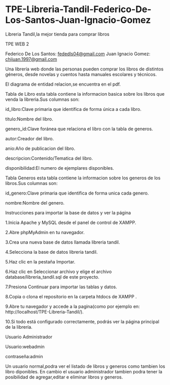 # TPE-Libreria-Tandil-Federico-De-Los-Santos-Juan-Ignacio-Gomez
Libreria Tandil,la mejor tienda para comprar libros

TPE WEB 2

Federico De Los Santos: fededls04@gmail.com
Juan Ignacio Gomez: chijuan.1997@gmail.com

Una librería web donde las personas pueden comprar los libros de distintos géneros, desde novelas y cuentos hasta manuales escolares y técnicos.

El diagrama de entidad relacion,se encuentra en el pdf. 

Tabla de Libro esta tabla contiene la informacion basica sobre los libros que venda la libreria.Sus columnas son:

id_libro:Clave primaria que identifica de forma única a cada libro.

titulo:Nombre del libro.

genero_id:Clave foránea que relaciona el libro con la tabla de generos.

autor:Creador del libro.

anio:Año de publicacion del libro.

descripcion:Contenido/Tematica del libro.

disponibilidad:El numero de ejemplares disponibles.

Tabla Generos esta tabla contiene la informacion sobre los generos de los libros.Sus columnas son:

id_genero:Clave primaria que identifica de forma unica cada genero.

nombre:Nombre del genero.


Instrucciones para importar la base de datos y ver la página

1.Inicia Apache y MySQL desde el panel de control de XAMPP.

2.Abre phpMyAdmin en tu navegador.

3.Crea una nueva base de datos llamada libreria tandil.

4.Selecciona la base de datos libreria tandil.

5.Haz clic en la pestaña Importar.

6.Haz clic en Seleccionar archivo y elige el archivo database/libreria_tandil.sql de este proyecto.

7.Presiona Continuar para importar las tablas y datos.

8.Copia o clona el repositorio en la carpeta htdocs de XAMPP .

9.Abre tu navegador y accede a la pagina(como por ejemplo en: http://localhost/TPE-Libreria-Tandil/).

10.Si todo está configurado correctamente, podrás ver la página principal de la librería.

Usuario Administrador

Usuario:webadmin

contraseña:admin

Un usuario normal,podra ver el listado de libros y generos como tambien los libro diponibles. En cambio el usuario administrador tambien podra tener la posibilidad de agregar,editar e eliminar libros y generos.